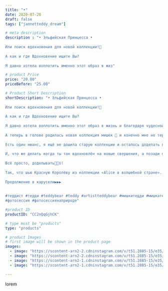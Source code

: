 ```yaml
---
title: "•"
date: 2020-07-20
draft: false
tags: ["jannetteddy_dream"]

# meta description
description : "• Эльфийская Принцесса •⠀
⠀
Или поиск вдохновения для новой коллекции!💫⠀
⠀
А как и где Вдохновение ищите Вы?⠀
⠀
Я давно хотела воплотить именно этот образ в жиз"

# product Price
price: "20.00"
priceBefore: "25.00"

# Product Short Description
shortDescription: "• Эльфийская Принцесса •⠀
⠀
Или поиск вдохновения для новой коллекции!💫⠀
⠀
А как и где Вдохновение ищите Вы?⠀
⠀
Я давно хотела воплотить именно этот образ в жизнь и благодаря чудесной девушке Кате, у меня все получилось!⠀
⠀
А теперь в голове родилась новая коллекция мишек 🐻 и конечно мне не терпится приняться за работу💪🏻!⠀
⠀
Есть один нюанс, я ещё не дошила старую коллекции и осталось доделать полторы 😅 работы 😂🙈!⠀
⠀
И, что же делать когда ты так вдохновлён на новые свершения, а позади остались недоделки!⠀
⠀
Всё просто, доделывать🤷🏼‍♀️!⠀
⠀
Так, что шью Красную Королёву из коллекции «Alice в волшебной стране». И мечтаю об образе эльфийской принцессы!⠀
⠀
Продолжение в карусели▶️▶️▶️⠀
⠀
⠀
#теддист #тедди #teddybear #teddy #artistteddybear #мишкитедди #мишкатедди #teddybear🐻 #teddy🐻 #teddy_bear #teddybearlove #artistteddybear #artistteddy #своимируками #ручнаяработа #моявесна #распродажа #медведиспасутмир #коллекционныемишкитедди #коллекционныетедди #jannettcollection #королевствотеддишик #jannetteddy⠀
#фотосессия #фотосессиянаприроде"

#product ID
productID: "CC2nQqGjhCK"

# type must be "products"
type: "products"

# product Images
# first image will be shown in the product page
images:
  - image: "https://scontent-arn2-2.cdninstagram.com/v/t51.2885-15/e35/s1080x1080/109130869_171785041022592_8102915709283663916_n.jpg?_nc_ht=scontent-arn2-2.cdninstagram.com&_nc_cat=100&_nc_ohc=fxpoyfwbylsAX8SFJb1&tp=1&oh=290f015500e58396a6b11e412c45db9d&oe=605CFF9F&ig_cache_key=MjM1NzI0NDExODMyMzUwMzY4MA%3D%3D.2"
  - image: "https://scontent-arn2-2.cdninstagram.com/v/t51.2885-15/e35/s1080x1080/109969954_305245200826752_1811273026605196147_n.jpg?_nc_ht=scontent-arn2-2.cdninstagram.com&_nc_cat=100&_nc_ohc=O6OnGFV8HVAAX8S5WBd&tp=1&oh=66fcd475efe52f3890b93912364eda56&oe=605AEF92&ig_cache_key=MjM1NzI0NDExODMwNjkwMjA2Nw%3D%3D.2"
  - image: "https://scontent-arn2-1.cdninstagram.com/v/t51.2885-15/e35/s1080x1080/110016646_123887366051567_5884052730529360522_n.jpg?_nc_ht=scontent-arn2-1.cdninstagram.com&_nc_cat=111&_nc_ohc=8qQuFJRKKhoAX8LWX-d&tp=1&oh=bb85a0a81cf8ae7796661286e70a8b0c&oe=605C3688&ig_cache_key=MjM1NzI0NDExODMzMTg0MjA1Mw%3D%3D.2"
  - image: "https://scontent-arn2-1.cdninstagram.com/v/t51.2885-15/e35/s1080x1080/110032698_344998159847679_3988270465051548411_n.jpg?_nc_ht=scontent-arn2-1.cdninstagram.com&_nc_cat=103&_nc_ohc=rQ5Bviv3pXUAX9Nl06T&tp=1&oh=3354b648bd21d33fa26e9ea0fe84d2f2&oe=605CA9BA&ig_cache_key=MjM1NzI0NDExODI4OTkzNTczMw%3D%3D.2"

---
```

lorem
